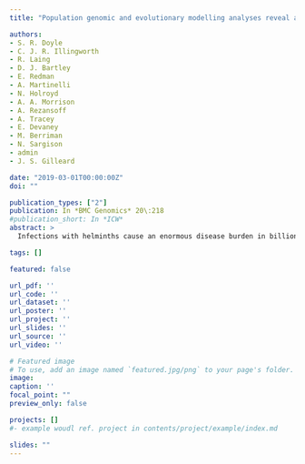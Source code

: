 ```yaml
---
title: "Population genomic and evolutionary modelling analyses reveal a single major QTL for ivermectin drug resistance in the pathogenic nematode, Haemonchus contortus"

authors:
- S. R. Doyle
- C. J. R. Illingworth
- R. Laing
- D. J. Bartley
- E. Redman
- A. Martinelli
- N. Holroyd
- A. A. Morrison
- A. Rezansoff
- A. Tracey
- E. Devaney
- M. Berriman
- N. Sargison
- admin
- J. S. Gilleard

date: "2019-03-01T00:00:00Z"
doi: ""

publication_types: ["2"]
publication: In *BMC Genomics* 20\:218
#publication_short: In *ICW*
abstract: >
  Infections with helminths cause an enormous disease burden in billions of animals and plants worldwide. Large scale use of anthelmintics has driven the evolution of resistance in a number of species that infect livestock and companion animals, and there are growing concerns regarding the reduced efficacy in some human-infective helminths. Understanding the mechanisms by which resistance evolves is the focus of increasing interest; robust genetic analysis of helminths is challenging, and although many candidate genes have been proposed, the genetic basis of resistance remains poorly resolved. Here, we present a genome-wide analysis of two genetic crosses between ivermectin resistant and sensitive isolates of the parasitic nematode Haemonchus contortus, an economically important gastrointestinal parasite of small ruminants and a model for anthelmintic research. Whole genome sequencing of parental populations, and key stages throughout the crosses, identified extensive genomic diversity that differentiates populations, but after backcrossing and selection, a single genomic quantitative trait locus (QTL) localised on chromosome V was revealed to be associated with ivermectin resistance. This QTL was common between the two geographically and genetically divergent resistant populations and did not include any leading candidate genes, suggestive of a previously uncharacterised mechanism and/or driver of resistance. Despite limited resolution due to low recombination in this region, population genetic analyses and novel evolutionary models supported strong selection at this QTL, driven by at least partial dominance of the resistant allele, and that large resistance-associated haplotype blocks were enriched in response to selection. We have described the genetic architecture and mode of ivermectin selection, revealing a major genomic locus associated with ivermectin resistance, the most conclusive evidence to date in any parasitic nematode. This study highlights a novel genome-wide approach to the analysis of a genetic cross in non-model organisms with extreme genetic diversity, and the importance of a high-quality reference genome in interpreting the signals of selection so identified.

tags: []

featured: false

url_pdf: ''
url_code: ''
url_dataset: ''
url_poster: ''
url_project: ''
url_slides: ''
url_source: ''
url_video: ''

# Featured image
# To use, add an image named `featured.jpg/png` to your page's folder.
image:
caption: ''
focal_point: ""
preview_only: false

projects: []
#- example woudl ref. project in contents/project/example/index.md

slides: ""
---
```

